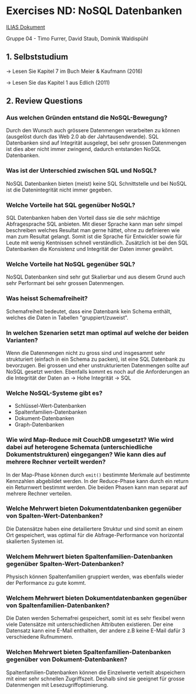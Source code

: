 # Exercises ND: NoSQL Datenbanken

[ILIAS Dokument](https://elearning.hslu.ch/ilias/goto.php?target=file_3714656_download)

Gruppe 04 - Timo Furrer, David Staub, Dominik Waldispühl

## 1. Selbststudium

-> Lesen Sie Kapitel 7 im Buch Meier & Kaufmann (2016)

-> Lesen Sie das Kapitel 1 aus Edlich (2011)

## 2. Review Questions

### Aus welchen Gründen entstand die NoSQL-Bewegung?

Durch den Wunsch auch grössere Datenmengen verarbeiten zu können (ausgelöst durch das Web 2.0 ab der Jahrtausendwende). SQL Datenbanken sind auf Integrität ausgelegt, bei sehr grossen Datenmengen ist dies aber nicht immer zwingend, dadurch entstanden NoSQL Datenbanken.

### Was ist der Unterschied zwischen SQL und NoSQL?

NoSQL Datenbanken bieten (meist) keine SQL Schnittstelle und bei NoSQL ist die Datenintegrität nicht immer gegeben.

### Welche Vorteile hat SQL gegenüber NoSQL?

SQL Datenbanken haben den Vorteil dass sie die sehr mächtige Abfragesprache SQL anbieten. Mit dieser Sprache kann man sehr simpel beschreiben welches Resultat man gerne hättet, ohne zu definieren wie man zum Resultat gelangt. Somit ist die Sprache für Entwickler sowie für Leute mit wenig Kentnissen schnell verständlich. Zusätzlich ist bei den SQL Datenbanken die Konsistenz und Integrität der Daten immer gewährt.

### Welche Vorteile hat NoSQL gegenüber SQL?

NoSQL Datenbanken sind sehr gut Skalierbar und aus diesem Grund auch sehr Performant bei sehr grossen Datenmengen.

### Was heisst Schemafreiheit?

Schemafreiheit bedeutet, dass eine Datenbank kein Schema enthält, welches die Daten in Tabellen "gruppiert/zuweist". 

### In welchen Szenarien setzt man optimal auf welche der beiden Varianten?

Wenn die Datenmengen nicht zu gross sind und insgesammt sehr strukturiert (einfach in ein Schema zu packen), ist eine SQL Datenbank zu bevorzugen. Bei grossen und eher unstrukturierten Datenmengen sollte auf NoSQL gesetzt werden. Ebenfalls kommt es noch auf die Anforderungen an die Integrität der Daten an -> Hohe Integrität -> SQL

### Welche NoSQL-Systeme gibt es?

* Schlüssel-Wert-Datenbanken
* Spaltenfamilien-Datenbanken
* Dokument-Datenbanken
* Graph-Datenbanken

### Wie wird Map‐Reduce mit CouchDB umgesetzt? Wie wird dabei auf heterogene Schemata (unterschiedliche Dokumentstrukturen) eingegangen? Wie kann dies auf mehrere Rechner verteilt werden?

In der Map-Phase können durch `emit()` bestimmte Merkmale auf bestimmte Kennzahlen abgebildet werden. In der Reduce-Phase kann durch ein return <aggregat> ein Returnwert bestimmt werden. Die beiden Phasen kann man separat auf mehrere Rechner verteilen.

### Welche Mehrwert bieten Dokumentdatenbanken gegenüber von Spalten-Wert-Datenbanken? 

Die Datensätze haben eine detailiertere Struktur und sind somit an einem Ort gespeichert, was optimal für die Abfrage-Performance von horizontal skalierten Systemen ist.

### Welchem Mehrwert bieten Spaltenfamilien-Datenbanken gegenüber Spalten-Wert-Datenbanken? 

Physisch können Spaltenfamilien gruppiert werden, was ebenfalls wieder der Performance zu gute kommt.

### Welchem Mehrwert bieten Dokumentdatenbanken gegenüber von Spaltenfamilien-Datenbanken? 

Die Daten werden Schemafrei gespeichert, somit ist es sehr flexibel wenn viele Datensätze mit unterschiedlichen Attributen existieren. Der eine Datensatz kann eine E-Mail enthalten, der andere z.B keine E-Mail dafür 3 verschiedene Rufnummern.

### Welchen Mehrwert bieten Spaltenfamilien-Datenbanken gegenüber von Dokument-Datenbanken?

Spaltenfamilien-Datenbanken können die Einzelwerte verteilt abspeichern mit einer sehr schnellen Zugriffszeit. Deshalb sind sie geeignet für grosse Datenmengen mit Lesezugriffoptimierung.
